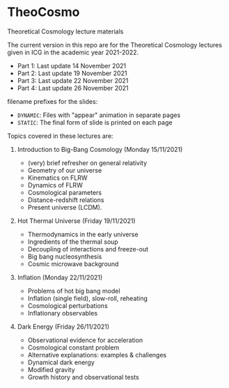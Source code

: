 # TheoCosmo
Theoretical Cosmology lecture materials

The current version in this repo are for the Theoretical Cosmology lectures given in ICG in the academic year 2021-2022. 

* Part 1: Last update 14 November 2021
* Part 2: Last update 19 November 2021
* Part 3: Last update 22 November 2021
* Part 4: Last update 26 November 2021

filename prefixes for the slides:
* `DYNAMIC`: Files with "appear" animation in separate pages
* `STATIC`: The final form of slide is printed on each page



Topics covered in these lectures are:

1. Introduction to Big-Bang Cosmology (Monday 15/11/2021)
    - (very) brief refresher on general relativity
    - Geometry of our universe
    - Kinematics on FLRW
    - Dynamics of FLRW
    - Cosmological parameters
    - Distance-redshift relations
    - Present universe (LCDM).

2. Hot Thermal Universe (Friday 19/11/2021)
    - Thermodynamics in the early universe
    - Ingredients of the thermal soup
    - Decoupling of interactions and freeze-out
    - Big bang nucleosynthesis
    - Cosmic microwave background

3. Inflation (Monday 22/11/2021)
    - Problems of hot big bang model
    - Inflation (single field), slow-roll, reheating
    - Cosmological perturbations
    - Inflationary observables

4. Dark Energy (Friday 26/11/2021)
    - Observational evidence for acceleration
    - Cosmological constant problem
    - Alternative explanations: examples & challenges
    - Dynamical dark energy
    - Modified gravity
    - Growth history and observational tests 
